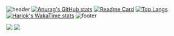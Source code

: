 ![header](https://capsule-render.vercel.app/api?type=venom&color=2b90d9&height=200&section=header&text=신희상&fontSize=30&fontColor=d9e1e8)
[![Anurag's GitHub stats](https://github-readme-stats.vercel.app/api?username=heesanggod&show_icons=true&theme=rose_pine)](https://github.com/heesanggod)
[![Readme Card](https://github-readme-stats.vercel.app/api/pin/?username=heesanggod&repo=java-basic-20240118)](https://github.com/heesanggod/java-basic-20240118)
[![Top Langs](https://github-readme-stats.vercel.app/api/top-langs/?username=heesanggod)](https://github.com/heesanggod)
[![Harlok's WakaTime stats](https://github-readme-stats.vercel.app/api/wakatime?username=heesanggod&layout=compact)](https://github.com/heesanggod)
![footer](https://capsule-render.vercel.app/api?type=soft&color=9baec8&height=100&section=footer)

 <a href="클릭시 이동할 링크" target="_blank"><img src="https://img.shields.io/badge/문자-색코드?style=flat-square&logo=이미지 이름&logoColor=white"/></a>
<img src="https://img.shields.io/badge/#F7DF1E?style=for-the-badge&logo=javascript.svg&logoColor=black">
